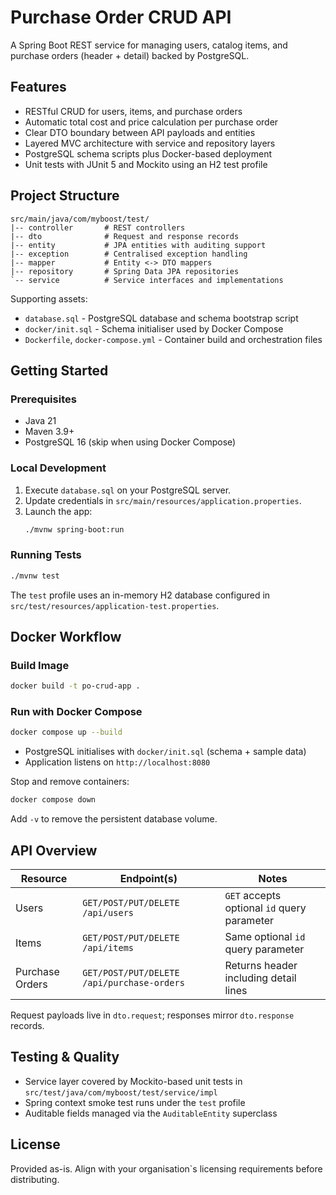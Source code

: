 # Purchase Order CRUD API

A Spring Boot REST service for managing users, catalog items, and purchase orders (header + detail) backed by PostgreSQL.

## Features
- RESTful CRUD for users, items, and purchase orders
- Automatic total cost and price calculation per purchase order
- Clear DTO boundary between API payloads and entities
- Layered MVC architecture with service and repository layers
- PostgreSQL schema scripts plus Docker-based deployment
- Unit tests with JUnit 5 and Mockito using an H2 test profile

## Project Structure
```
src/main/java/com/myboost/test/
|-- controller       # REST controllers
|-- dto              # Request and response records
|-- entity           # JPA entities with auditing support
|-- exception        # Centralised exception handling
|-- mapper           # Entity <-> DTO mappers
|-- repository       # Spring Data JPA repositories
`-- service          # Service interfaces and implementations
```
Supporting assets:
- `database.sql` - PostgreSQL database and schema bootstrap script
- `docker/init.sql` - Schema initialiser used by Docker Compose
- `Dockerfile`, `docker-compose.yml` - Container build and orchestration files

## Getting Started

### Prerequisites
- Java 21
- Maven 3.9+
- PostgreSQL 16 (skip when using Docker Compose)

### Local Development
1. Execute `database.sql` on your PostgreSQL server.
2. Update credentials in `src/main/resources/application.properties`.
3. Launch the app:
   ```bash
   ./mvnw spring-boot:run
   ```

### Running Tests
```bash
./mvnw test
```
The `test` profile uses an in-memory H2 database configured in `src/test/resources/application-test.properties`.

## Docker Workflow

### Build Image
```bash
docker build -t po-crud-app .
```

### Run with Docker Compose
```bash
docker compose up --build
```
- PostgreSQL initialises with `docker/init.sql` (schema + sample data)
- Application listens on `http://localhost:8080`

Stop and remove containers:
```bash
docker compose down
```
Add `-v` to remove the persistent database volume.

## API Overview

| Resource          | Endpoint(s)                            | Notes                                       |
|-------------------|----------------------------------------|---------------------------------------------|
| Users             | `GET/POST/PUT/DELETE /api/users`        | `GET` accepts optional `id` query parameter |
| Items             | `GET/POST/PUT/DELETE /api/items`        | Same optional `id` query parameter          |
| Purchase Orders   | `GET/POST/PUT/DELETE /api/purchase-orders` | Returns header including detail lines    |

Request payloads live in `dto.request`; responses mirror `dto.response` records.

## Testing & Quality
- Service layer covered by Mockito-based unit tests in `src/test/java/com/myboost/test/service/impl`
- Spring context smoke test runs under the `test` profile
- Auditable fields managed via the `AuditableEntity` superclass

## License
Provided as-is. Align with your organisation`s licensing requirements before distributing.

